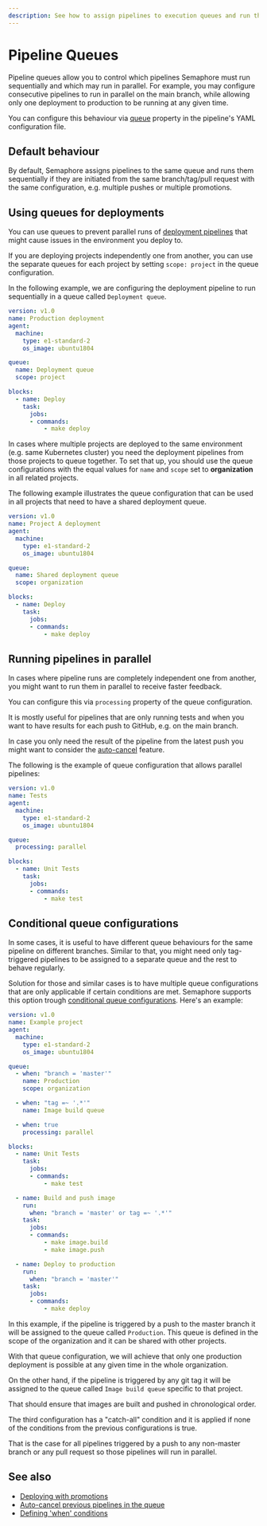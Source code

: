```yaml
---
description: See how to assign pipelines to execution queues and run them sequentially or how to run them in parallel to save time.
---
```


# Pipeline Queues

Pipeline queues allow you to control which pipelines Semaphore must run
sequentially and which may run in parallel. For example, you may configure
consecutive pipelines to run in parallel on the main branch, while allowing
only one deployment to production to be running at any given time.

You can configure this behaviour via [queue][queue-reference] property in the
pipeline's YAML configuration file.

## Default behaviour

By default, Semaphore assigns pipelines to the same queue and runs them
sequentially if they are initiated from the same branch/tag/pull request with
the same configuration, e.g. multiple pushes or multiple promotions.

## Using queues for deployments

You can use queues to prevent parallel runs of
[deployment pipelines][deploying-with-promotions] that might cause issues in the
environment you deploy to.

If you are deploying projects independently one from another, you can use the
separate queues for each project by setting `scope: project` in the queue
configuration.

In the following example, we are configuring the deployment pipeline to run
sequentially in a queue called `Deployment queue`.

``` yaml
version: v1.0
name: Production deployment
agent:
  machine:
    type: e1-standard-2
    os_image: ubuntu1804

queue:
  name: Deployment queue
  scope: project

blocks:
  - name: Deploy
    task:
      jobs:
      - commands:
          - make deploy
```

In cases where multiple projects are deployed to the same environment (e.g.
same Kubernetes cluster) you need the deployment pipelines from those projects to
queue together. To set that up, you should use the queue configurations with the
equal values for `name` and `scope` set to **organization** in all related projects.

The following example illustrates the queue configuration that can be used in all
projects that need to have a shared deployment queue.

``` yaml
version: v1.0
name: Project A deployment
agent:
  machine:
    type: e1-standard-2
    os_image: ubuntu1804

queue:
  name: Shared deployment queue
  scope: organization

blocks:
  - name: Deploy
    task:
      jobs:
      - commands:
          - make deploy
```

## Running pipelines in parallel

In cases where pipeline runs are completely independent one from another, you
might want to run them in parallel to receive faster feedback.

You can configure this via `processing` property of the queue configuration.

It is mostly useful for pipelines that are only running tests and when you want
to have results for each push to GitHub, e.g. on the main branch.

In case you only need the result of the pipeline from the latest push you might
want to consider the [auto-cancel][auto-cancel] feature.  

The following is the example of queue configuration that allows parallel pipelines:

``` yaml
version: v1.0
name: Tests
agent:
  machine:
    type: e1-standard-2
    os_image: ubuntu1804

queue:
  processing: parallel

blocks:
  - name: Unit Tests
    task:
      jobs:
      - commands:
          - make test
```

## Conditional queue configurations

In some cases, it is useful to have different queue behaviours for the same
pipeline on different branches. Similar to that, you might need only
tag-triggered pipelines to be assigned to a separate queue and the rest to behave
regularly.

Solution for those and similar cases is to have multiple queue configurations
that are only applicable if certain conditions are met. Semaphore supports this
option trough [conditional queue configurations][cond-queue-defs-reference].
Here's an example:

``` yaml
version: v1.0
name: Example project
agent:
  machine:
    type: e1-standard-2
    os_image: ubuntu1804

queue:
  - when: "branch = 'master'"
    name: Production
    scope: organization

  - when: "tag =~ '.*'"
    name: Image build queue

  - when: true
    processing: parallel

blocks:
  - name: Unit Tests
    task:
      jobs:
      - commands:
          - make test

  - name: Build and push image
    run:
      when: "branch = 'master' or tag =~ '.*'"
    task:
      jobs:
      - commands:
          - make image.build
          - make image.push

  - name: Deploy to production
    run:
      when: "branch = 'master'"
    task:
      jobs:
      - commands:
          - make deploy
```

In this example, if the pipeline is triggered by a push to the master branch it
will be assigned to the queue called `Production`. This queue is defined in the
scope of the organization and it can be shared with other projects.

With that queue configuration, we will achieve that only one production deployment
is possible at any given time in the whole organization.

On the other hand, if the pipeline is triggered by any git tag it will be
assigned to the queue called `Image build queue` specific to that project.

That should ensure that images are built and pushed in chronological order.

The third configuration has a "catch-all" condition and it is applied if none of
the conditions from the previous configurations is true.

That is the case for all pipelines triggered by a push to any non-master branch
or any pull request so those pipelines will run in parallel.

## See also

- [Deploying with promotions][deploying-with-promotions]
- [Auto-cancel previous pipelines in the queue][auto-cancel]
- [Defining 'when' conditions](https://docs.semaphoreci.com/reference/conditions-reference/)

[queue-reference]: https://docs.semaphoreci.com/reference/pipeline-yaml-reference/#queue
[cond-queue-defs-reference]:https://docs.semaphoreci.com/reference/pipeline-yaml-reference/#conditional-queue-configurations
[auto-cancel]: https://docs.semaphoreci.com/essentials/auto-cancel-previous-pipelines-on-a-new-push/
[deploying-with-promotions]: https://docs.semaphoreci.com/essentials/deploying-with-promotions/

